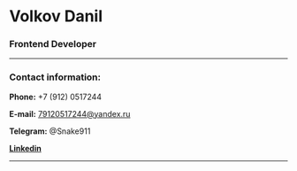 # Volkov Danil
### Frontend Developer
***
### Contact information:
**Phone:** +7 (912) 0517244

**E-mail:** 79120517244@yandex.ru

**Telegram:** @Snake911

[**Linkedin**](https://www.linkedin.com/in/volkovdanil/)

***